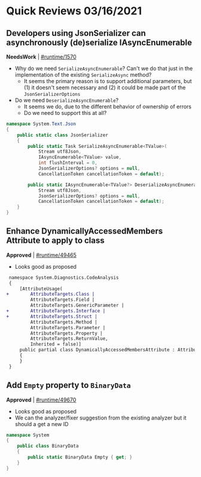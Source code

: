 # Quick Reviews 03/16/2021

## Developers using JsonSerializer can asynchronously (de)serialize IAsyncEnumerable<T>

**NeedsWork** | [#runtime/1570](https://github.com/dotnet/runtime/issues/1570#issuecomment-800522775)

* Why do we need `SerializeAsyncEnumerable`? Can't we do that just in the implementation of the existing `SerializeAsync` method?
    - It seems the primary reason is to support additional parameters, but (1) it doesn't seem necessary and (2) it could be made part of the `JsonSerializerOptions`
* Do we need `DeserializeAsyncEnumerable`?
    - It seems we do, due to the different behavior of ownership of errors
    - Do we need to support this at all?

```C#
namespace System.Text.Json
{
    public static class JsonSerializer
    {
        public static Task SerializeAsyncEnumerable<TValue>(
            Stream utf8Json,
            IAsyncEnumerable<TValue> value,
            int flushInterval = 0,
            JsonSerializerOptions? options = null,
            CancellationToken cancellationToken = default);

        public static IAsyncEnumerable<TValue?> DeserializeAsyncEnumerable<TValue>(
            Stream utf8Json,
            JsonSerializerOptions? options = null,
            CancellationToken cancellationToken = default);
    }
}
```

## Enhance DynamicallyAccessedMembers Attribute to apply to class 

**Approved** | [#runtime/49465](https://github.com/dotnet/runtime/issues/49465#issuecomment-800524476)

* Looks good as proposed

```diff
 namespace System.Diagnostics.CodeAnalysis
 {
     [AttributeUsage(
+        AttributeTargets.Class |
         AttributeTargets.Field |
         AttributeTargets.GenericParameter |
+        AttributeTargets.Interface |
+        AttributeTargets.Struct |
         AttributeTargets.Method |
         AttributeTargets.Parameter |
         AttributeTargets.Property |
         AttributeTargets.ReturnValue,
         Inherited = false)]
     public partial class DynamicallyAccessedMembersAttribute : Attribute
     {
     }
 }
```
## Add `Empty` property to `BinaryData`

**Approved** | [#runtime/49670](https://github.com/dotnet/runtime/issues/49670#issuecomment-800527813)

* Looks good as proposed
* We can the analyzer/fixer suggestion from the existing analyzer but it should a get a new ID

```c#
namespace System
{
    public class BinaryData
    {
        public static BinaryData Empty { get; }
    }
}
```

